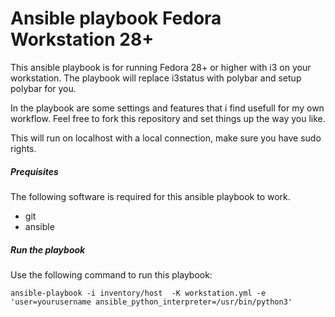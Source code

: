 # Ansible playbook Fedora Workstation 28+
This ansible playbook is for running Fedora 28+ or higher with i3 on your workstation.
The playbook will replace i3status with polybar and setup polybar for you.

In the playbook are some settings and features that i find usefull for my own workflow.
Feel free to fork this repository and set things up the way you like.

This will run on localhost with a local connection, make sure you have sudo rights.

##### Prequisites
The following software is required for this ansible playbook to work.

- git
- ansible

##### Run the playbook
Use the following command to run this playbook:

`ansible-playbook -i inventory/host  -K workstation.yml -e 'user=yourusername ansible_python_interpreter=/usr/bin/python3'`
